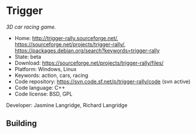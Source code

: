 # Trigger

_3D car racing game._

- Home: http://trigger-rally.sourceforge.net/, https://sourceforge.net/projects/trigger-rally/, https://packages.debian.org/search?keywords=trigger-rally
- State: beta
- Download: https://sourceforge.net/projects/trigger-rally/files/
- Platform: Windows, Linux
- Keywords: action, cars, racing
- Code repository: https://svn.code.sf.net/p/trigger-rally/code (svn active)
- Code language: C++
- Code license: BSD, GPL

Developer: Jasmine Langridge, Richard Langridge

## Building
